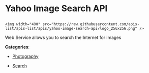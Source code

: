 # Yahoo Image Search API<p align="center">
    <img width="400" src="https://raw.githubusercontent.com/apis-list/apis-list/apis/yahoo-image-search-api/logo_256x256.png" />
</p>

Web Service allows you to search the Internet for images

**Categories**:

- [Photography](https://github/apis-list/apis-list#photography)

- [Search](https://github/apis-list/apis-list#search)





